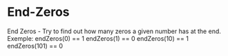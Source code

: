 # End-Zeros
End Zeros - Try to find out how many zeros a given number has at the end.
Exemple:
endZeros(0) == 1
endZeros(1) == 0
endZeros(10) == 1
endZeros(101) == 0
